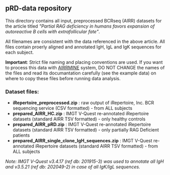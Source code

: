 <h2>pRD-data repository</h2>

This directory contains all input, preprocessed BCRseq (AIRR) datasets for the article titled *"Partial RAG deficiency in humans favors expansion of autoreactive B cells with extrafollicular fate"*.

All filenames are consistent with the data referenced in the above article. All files contain proerly aligned and annotated IgH, IgL and IgK sequences for each subject.

**Important**: Strict file naming and placing conventions are used. If you want to process this data with <a href="https://github.com/blazsop/airrmine">AIRRMINE</a> system, DO NOT CHANGE the names of the files and read its documantation carefully (see the example data) on where to copy these files before running data analysis.

<h3>Dataset files:</h3>

* **iRepertoire_preprocessed.zip** : raw output of iRepertoire, Inc. BCR sequencing service (CSV formatted) - from ALL subjects
* **prepared_AIRR_HC.zip** : IMGT V-Quest re-annotated iRepertoire datasets (standard AIRR TSV formatted) - only healthy controls
* **prepared_AIRR_pRD.zip** : IMGT V-Quest re-annotated iRepertoire datasets (standard AIRR TSV formatted) - only partially RAG Deficient patients
* **prepared_AIRR_single_clone_IgH_sequences.zip** :  IMGT V-Quest re-annotated iRepertoire datasets (standard AIRR TSV formatted) - from ALL subjects

*Note: IMGT V-Quest v3.4.17 (ref db: 201915-3) was used to annotate all IgH and v3.5.21 (ref db: 202049-2) in case of all IgK/IgL sequences.*
